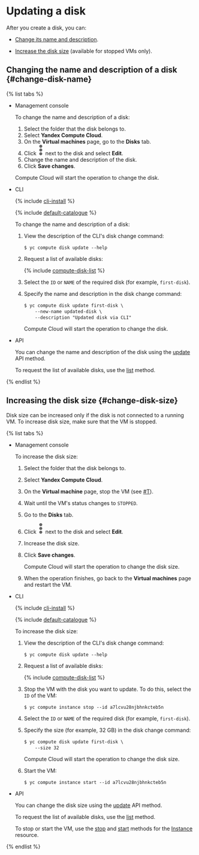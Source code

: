 # Updating a disk

After you create a disk, you can:

* [Change its name and description](#change-name).

* [Increase the disk size](#change-disk-size) (available for stopped VMs only).

## Changing the name and description of a disk {#change-disk-name}

{% list tabs %}

- Management console
  
  To change the name and description of a disk:
  
  1. Select the folder that the disk belongs to.
  1. Select **Yandex Compute Cloud**.
  1. On the **Virtual machines** page, go to the **Disks** tab.
  1. Click ![image](../../../_assets/dots.svg) next to the disk and select **Edit**.
  1. Change the name and description of the disk.
  1. Click **Save changes**.
  
  Compute Cloud will start the operation to change the disk.
  
- CLI
  
  {% include [cli-install](../../../_includes/cli-install.md) %}
  
  {% include [default-catalogue](../../../_includes/default-catalogue.md) %}
  
  To change the name and description of a disk:
  
  1. View the description of the CLI's disk change command:
  
      ```
      $ yc compute disk update --help
      ```
  
  1. Request a list of available disks:
  
      {% include [compute-disk-list](../../../_includes/compute/disk-list.md) %}
  
  1. Select the `ID` or `NAME` of the required disk (for example, `first-disk`).
  
  1. Specify the name and description in the disk change command:
  
      ```
      $ yc compute disk update first-disk \
          --new-name updated-disk \
          --description "Updated disk via CLI"
      ```
  
      Compute Cloud will start the operation to change the disk.
  
- API
  
  You can change the name and description of the disk using the [update](../../../_api-ref/compute/api-ref/Disk/update.md) API method.
  
  To request the list of available disks, use the [list](../../../_api-ref/compute/api-ref/Disk/list.md) method.
  
{% endlist %}

## Increasing the disk size {#change-disk-size}

Disk size can be increased only if the disk is not connected to a running VM. To increase disk size, make sure that the VM is stopped.

{% list tabs %}

- Management console
  
  To increase the disk size:
  
  1. Select the folder that the disk belongs to.
  
  1. Select **Yandex Compute Cloud**.
  
  1. On the **Virtual machine** page, stop the VM (see [#T](../vm-control/vm-stop-and-start.md#stop)).
  
  1. Wait until the VM's status changes to `STOPPED`.
  
  1. Go to the **Disks** tab.
  
  1. Click ![image](../../../_assets/dots.svg) next to the disk and select **Edit**.
  
  1. Increase the disk size.
  
  1. Click **Save changes**.
  
      Compute Cloud will start the operation to change the disk size.
  
  1. When the operation finishes, go back to the **Virtual machines** page and restart the VM.
  
- CLI
  
  {% include [cli-install](../../../_includes/cli-install.md) %}
  
  {% include [default-catalogue](../../../_includes/default-catalogue.md) %}
  
  To increase the disk size:
  
  1. View the description of the CLI's disk change command:
  
      ```
      $ yc compute disk update --help
      ```
  
  1. Request a list of available disks:
  
      {% include [compute-disk-list](../../../_includes/compute/disk-list.md) %}
  
  1. Stop the VM with the disk you want to update. To do this, select the `ID` of the VM:
  
      ```
      $ yc compute instance stop --id a7lcvu28njbhnkcteb5n
      ```
  
  1. Select the `ID` or `NAME` of the required disk (for example, `first-disk`).
  
  1. Specify the size (for example, 32 GB) in the disk change command:
  
      ```
      $ yc compute disk update first-disk \
          --size 32
      ```
  
      Compute Cloud will start the operation to change the disk size.
  
  1. Start the VM:
  
      ```
      $ yc compute instance start --id a7lcvu28njbhnkcteb5n
      ```
  
- API
  
  You can change the disk size using the [update](../../../_api-ref/compute/api-ref/Disk/update.md) API method.
  
  To request the list of available disks, use the [list](../../../_api-ref/compute/api-ref/Disk/list.md) method.
  
  To stop or start the VM, use the [stop](../../../_api-ref/compute/api-ref/Instance/stop.md) and [start](../../../_api-ref/compute/api-ref/Instance/get.md) methods for the [Instance](../../../_api-ref/compute/api-ref/Instance/) resource.
  
{% endlist %}
